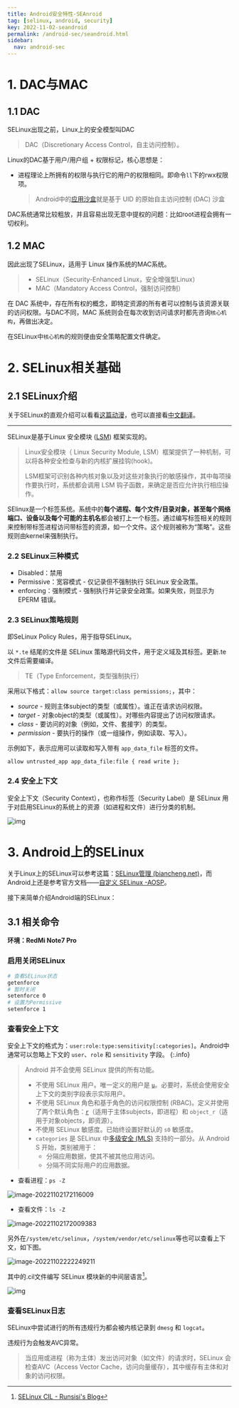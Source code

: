 ```yaml
---
title: Android安全特性-SEAnroid
tag: [selinux, android, security]
key: 2022-11-02-seandroid
permalink: /android-sec/seandroid.html
sidebar:
  nav: android-sec
---
```



# 1. DAC与MAC

## 1.1 DAC

SELinux出现之前，Linux上的安全模型叫DAC

> DAC（Discretionary Access Control，自主访问控制）。

Linux的DAC基于用户/用户组 + 权限标记，核心思想是：

- 进程理论上所拥有的权限与执行它的用户的权限相同。即命令`ll`下的rwx权限项。

	> Android中的[应用沙盒](https://source.android.com/docs/security/app-sandbox)就是基于 UID 的原始自主访问控制 (DAC) 沙盒

DAC系统通常比较粗放，并且容易出现无意中提权的问题：比如root进程会拥有一切权利。

## 1.2 MAC

因此出现了SELinux，适用于 Linux 操作系统的MAC系统。

> - SELinux（Security-Enhanced Linux，安全增强型Linux）
> - MAC（Mandatory Access Control，强制访问控制）

在 DAC 系统中，存在所有权的概念，即特定资源的所有者可以控制与该资源关联的访问权限。与DAC不同，MAC 系统则会在每次收到访问请求时都先咨询`核心机构`，再做出决定。

在SELinux中`核心机构`的规则便由安全策略配置文件确定。

# 2. SELinux相关基础
## 2.1 SELinux介绍

关于SELinux的直观介绍可以看看[这篇动漫](https://opensource.com/business/13/11/selinux-policy-guide)，也可以直接看[中文翻译](https://www.jianshu.com/p/1d045e60cdfa)。

---

SELinux是基于Linux 安全模块 ([LSM](https://en.wikipedia.org/wiki/Linux_Security_Modules)) 框架实现的。

> Linux安全模块（ Linux Security Module, LSM）框架提供了一种机制，可以将各种安全检查与新的内核扩展挂钩(hook)。
>
> LSM框架可识别各种内核对象以及对这些对象执行的敏感操作，其中每项操作要执行时，系统都会调用 LSM 钩子函数，来确定是否应允许执行相应操作。

SElinux是一个标签系统。系统中的**每个进程、每个文件/目录对象，甚至每个网络端口、设备以及每个可能的主机名**都会被打上一个标签。通过编写标签相关的规则来控制带标签进程访问带标签的资源，如一个文件。这个规则被称为“策略”。这些规则由kernel来强制执行。

### 2.2 SELinux三种模式

- Disabled：禁用
- Permissive：宽容模式 - 仅记录但不强制执行 SELinux 安全政策。
- enforcing：强制模式 - 强制执行并记录安全政策。如果失败，则显示为 EPERM 错误。

### 2.3 SELinux策略规则

即SeLinux Policy Rules，用于指导SELinux。

以 `*.te` 结尾的文件是 SELinux 策略源代码文件，用于定义域及其标签。更新.te文件后需要编译。

> TE（Type Enforcement，类型强制执行）

采用以下格式：`allow source target:class permissions;`，其中：

- *source* - 规则主体subject的类型（或属性）。谁正在请求访问权限。
- *target* - 对象object的类型（或属性）。对哪些内容提出了访问权限请求。
- *class* - 要访问的对象（例如，文件、套接字）的类型。
- *permission* - 要执行的操作（或一组操作，例如读取、写入）。

示例如下，表示应用可以读取和写入带有 `app_data_file` 标签的文件。

```plaintext
allow untrusted_app app_data_file:file { read write };
```

### 2.4 安全上下文

安全上下文（Security Context），也称作标签（Security Label）是 SELinux 用于对启用SELinux的系统上的资源（如进程和文件）进行分类的机制。

![img](https://xdo0.github.io/imgsrc/300px-SELinux-context.png)

# 3. Android上的SELinux

关于Linux上的SELinux可以参考这篇：[SELinux管理 (biancheng.net)](http://c.biancheng.net/linux_tutorial/18/)，而Android上还是参考官方文档——[自定义 SELinux  -AOSP](https://source.android.com/docs/security/features/selinux/customize)。

接下来简单介绍Android端的SELinux：

## 3.1 相关命令

**环境：RedMi Note7 Pro**

### 启用关闭SELinux

```bash
# 查看SELinux状态
getenforce
# 暂时关闭
setenforce 0
# 设置为Permissive
setenforce 1
```

### 查看安全上下文

安全上下文的格式为：`user:role:type:sensitivity[:categories]`。Android中通常可以忽略上下文的 `user`、`role` 和 `sensitivity` 字段。
{:.info}

> Android 并不会使用 SELinux 提供的所有功能。
>
> - 不使用 SELinux 用户。唯一定义的用户是 [`u`](https://android.googlesource.com/platform/system/sepolicy/+/refs/heads/master/private/users)。必要时，系统会使用安全上下文的类别字段表示实际用户。
> - 不使用 SELinux 角色和基于角色的访问权限控制 (RBAC)。定义并使用了两个默认角色：[`r`](https://android.googlesource.com/platform/system/sepolicy/+/refs/heads/master/private/roles_decl)（适用于主体subjects，即进程）和 `object_r`（适用于对象objects，即资源）。
> - 不使用 SELinux 敏感度。已始终设置好默认的 `s0` 敏感度。
> - `categories` 是 SELinux 中[多级安全 (MLS)](https://github.com/SELinuxProject/selinux-notebook/blob/main/src/mls_mcs.md#multi-level-and-multi-category-security) 支持的一部分。从 Android S 开始，类别被用于：
>   - 分隔应用数据，使其不被其他应用访问。
>   - 分隔不同实际用户的应用数据。

- 查看进程：`ps -Z`

![image-20221102172116009](https://xdo0.github.io/imgsrc/image-20221102172116009.png)

- 查看文件：`ls -Z`

![image-20221102172009383](https://xdo0.github.io/imgsrc/image-20221102172009383.png)

另外在`/system/etc/selinux`，`/system/vendor/etc/selinux`等也可以查看上下文，如下图。

![image-20221102222249211](https://xdo0.github.io/imgsrc/image-20221102222249211.png)

其中的.cil文件编写 SELinux 模块新的中间层语言[^5]。

![img](https://xdo0.github.io/imgsrc/cil.png)

### 查看SELinux日志

SELinux中尝试进行的所有违规行为都会被内核记录到 `dmesg` 和 `logcat`。

违规行为会触发AVC异常。

> 当应用或进程（称为主体）发出访问对象（如文件）的请求时，SELinux 会检查AVC（Access Vector Cache，访问向量缓存），其中缓存有主体和对象的访问权限。

[^1]: [Android 中的安全增强型 Linux - Android开源项目](https://source.android.com/docs/security/features/selinux)
[^2]: [Android : SELinux 简析&修改 ](https://www.cnblogs.com/blogs-of-lxl/p/7515023.html)
[^3]: [SELinux管理 (biancheng.net)](http://c.biancheng.net/linux_tutorial/18/)
[^4]: [Selinux安全上下文详解_51CTO博客_selinux](https://blog.51cto.com/u_11970509/2320779)
[^5]:[SELinux CIL - Runsisi's Blog](https://runsisi.com/2020/01/02/selinux-cil/)

